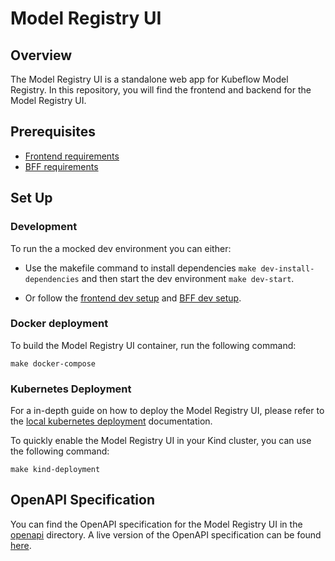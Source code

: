 [frontend requirements]: ./frontend/docs/dev-setup.md#requirements
[BFF requirements]: ./bff/README.md#pre-requisites
[frontend dev setup]: ./frontend/docs/dev-setup.md#development
[BFF dev setup]: ./bff/README.md#development

# Model Registry UI

## Overview

The Model Registry UI is a standalone web app for Kubeflow Model Registry. In this repository, you will find the frontend and backend for the Model Registry UI.

## Prerequisites

* [Frontend requirements]
* [BFF requirements]

## Set Up

### Development

To run the a mocked dev environment you can either:

* Use the makefile command to install dependencies `make dev-install-dependencies` and then start the dev environment `make dev-start`.

* Or follow the [frontend dev setup] and [BFF dev setup].

### Docker deployment

To build the Model Registry UI container, run the following command:

```shell
make docker-compose
```

### Kubernetes Deployment

For a in-depth guide on how to deploy the Model Registry UI, please refer to the [local kubernetes deployment](./bff/docs/dev-guide.md) documentation.

To quickly enable the Model Registry UI in your Kind cluster, you can use the following command:

```shell
make kind-deployment
```

## OpenAPI Specification

You can find the OpenAPI specification for the Model Registry UI in the [openapi](./api/openapi) directory.
A live version of the OpenAPI specification can be found [here](https://editor.swagger.io/?url=https://raw.githubusercontent.com/kubeflow/model-registry/main/clients/ui/api/openapi/mod-arch.yaml).
